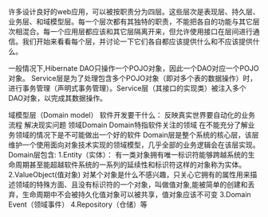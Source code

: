 许多设计良好的web应用，可以被按职责分为四层。这些层次是表现层、持久层、业务层、和域模型层。每一个层次都有其独特的职责，不能把各自的功能与其它层次相混合。每一个应用层都应该和其它层隔离开来，但允许使用接口在层间进行通信。我们开始来看看每个层，并讨论一下它们各自都应该提供什么和不应该提供什么。 





一般情况下,Hibernate DAO只操作一个POJO对象，因此一个DAO对应一个POJO对象。 Service层是为了处理包含多个POJO对象（即对多个表的数据操作）时，进行事务管理（声明式事务管理）。Service层（其接口的实现类）被注入多个DAO对象，以完成其数据操作。

域模型层（Domain model）
软件开发要干什么： 
反映真实世界要自动化的业务流程 
解决现实问题 
领域Domain 
Domain特指软件关注的领域 
在不能充分了解业务领域的情况下是不可能做出一个好的软件 
Domain层是整个系统的核心层，该层维护一个使用面向对象技术实现的领域模型，几乎全部的业务逻辑会在该层实现。 
Domain层包含: 
1.Entity（实体）： 
有一类对象拥有唯一标识符能够跨越系统的生命周期甚至能超越软件系统的一系列的延续性和标识符这样的对象称为实体。 
2.ValueObject(值对象) 
对某个对象是什么不感兴趣，只关心它拥有的属性用来描述领域的特殊方面、且没有标识符的一个对象，叫做值对象,能被简单的创建和丢弃，生命周期中不会被持久化值对象可以被共享，值对象应该不可变 
3.Domain Event（领域事件） 
4.Repository（仓储）等 